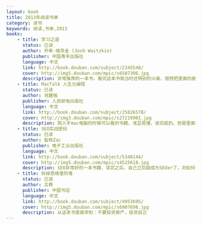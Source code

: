 ```yaml
---
layout: book
title: 2013年阅读书单
category: 读书
keywords: 阅读,书单,2013
books: 
    - title: 学习之道
      status: 已读
      author: 乔希·维茨金 (Josh Waitzkin) 
      publisher: 中国青年出版社
      language: 中文
      link: http://book.douban.com/subject/2345548/
      cover: http://img5.douban.com/mpic/s6507306.jpg
      description: 非常推荐的一本书，看完这本书我当时还特别的兴奋，很想把里面的故事说给别人听，后来又读了第二遍，致胜的法则：‘专注’、‘兴趣到如痴如醉’、‘慢动作分解’、‘剖析自己’、‘克服困难’
    - title: MacTalk 人生元编程
      status: 已读
      author: 池建强
      publisher: 人民邮电出版社
      language: 中文
      link: http://book.douban.com/subject/25826578/
      cover: http://img3.douban.com/mpic/s27219901.jpg
      description: 刚入手mac电脑的时候可以看的书籍，浅显易懂，读完就扔。但是里面有一个理念：‘自己也可以些某个课题系列文章，然后也可以出书啊’，后来就试着翻译书籍了。
    - title: SEO实战密码
      status: 已读
      author: 昝辉Zac 
      publisher: 电子工业出版社
      language: 中文
      link: http://book.douban.com/subject/5348144/
      cover: http://img5.douban.com/mpic/s4525618.jpg
      description: SEO非常好的一本书籍，读完之后，自己立刻就成为SEOer了，对如何优化站点有了清晰的规划。
    - title: 拆掉思维里的墙
      status: 已读
      author: 古典
      publisher: 中国书店
      language: 中文
      link: http://book.douban.com/subject/4953695/
      cover: http://img5.douban.com/mpic/s6907698.jpg
      description: 从这本书里面学到：不要投资房产，投资自己
---
```


